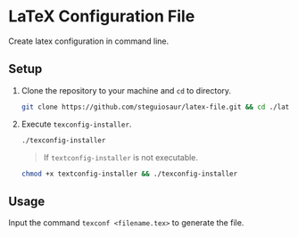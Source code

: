 # LaTeX Configuration File

Create latex configuration in command line.

## Setup

1. Clone the repository to your machine and `cd` to directory.

    ```sh
    git clone https://github.com/steguiosaur/latex-file.git && cd ./latex-file
    ```

2. Execute `texconfig-installer`.

    ```sh
    ./texconfig-installer
    ```

    > If `textconfig-installer` is not executable.

    ```sh
    chmod +x textconfig-installer && ./texconfig-installer
    ```

## Usage

Input the command `texconf <filename.tex>` to generate the file.
